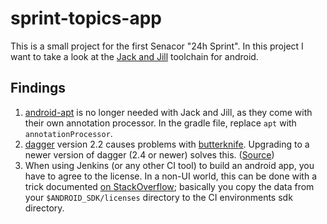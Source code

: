 # sprint-topics-app

This is a small project for the first Senacor "24h Sprint". In this project I want to take a look at the [Jack and Jill](http://tools.android.com/tech-docs/jackandjill) toolchain for android.

## Findings
1. [android-apt](https://bitbucket.org/hvisser/android-apt) is no longer needed with Jack and Jill, as they come with their own annotation processor. In the gradle file, replace `apt`  with `annotationProcessor`.
2. [dagger](http://google.github.io/dagger/) version 2.2 causes problems with [butterknife](http://jakewharton.github.io/butterknife/). Upgrading to a newer version of dagger (2.4 or newer) solves this. ([Source](https://github.com/JakeWharton/butterknife/issues/617))
3. When using Jenkins (or any other CI tool) to build an android app, you have to agree to the license. In a non-UI world, this can be done with a trick documented [on StackOverflow](http://stackoverflow.com/questions/38096225/automatically-accept-all-sdk-licences); basically you copy the data from your `$ANDROID_SDK/licenses` directory to the CI environments sdk directory.
